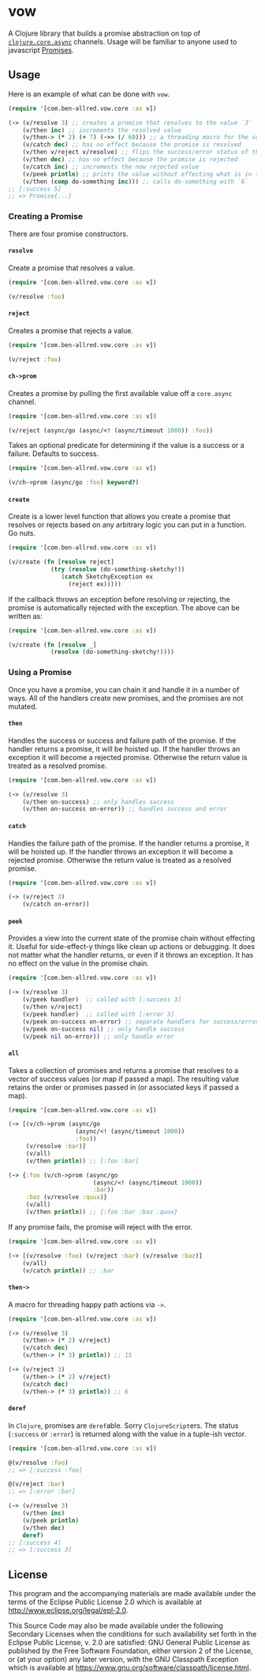 # vow

A Clojure library that builds a promise abstraction on top of [`clojure.core.async`](https://github.com/clojure/core.async)
channels. Usage will be familiar to anyone used to javascript [Promises](https://developer.mozilla.org/en-US/docs/Web/JavaScript/Guide/Using_promises).

## Usage

Here is an example of what can be done with `vow`.

```clojure
(require '[com.ben-allred.vow.core :as v])

(-> (v/resolve 3) ;; creates a promise that resolves to the value `3`
    (v/then inc) ;; increments the resolved value
    (v/then-> (* 2) (+ 7) (->> (/ 60))) ;; a threading macro for the success path
    (v/catch dec) ;; has no effect because the promise is resolved
    (v/then v/reject v/resolve) ;; flips the success/error status of the promise - just go with it
    (v/then dec) ;; has no effect because the promise is rejected
    (v/catch inc) ;; increments the now rejected value
    (v/peek println) ;; prints the value without effecting what is in the promise chain
    (v/then (comp do-something inc))) ;; calls do-something with `6`
;; [:success 5]
;; => Promise{...}
```

### Creating a Promise

There are four promise constructors.

#### `resolve`

Create a promise that resolves a value.

```clojure
(require '[com.ben-allred.vow.core :as v])

(v/resolve :foo)
```

#### `reject`

Creates a promise that rejects a value.     

```clojure
(require '[com.ben-allred.vow.core :as v])

(v/reject :foo)
```

#### `ch->prom`

Creates a promise by pulling the first available value off a `core.async` channel.

```clojure
(require '[com.ben-allred.vow.core :as v])

(v/reject (async/go (async/<! (async/timeout 1000)) :foo))
```

Takes an optional predicate for determining if the value is a success or a failure. Defaults to success.

```clojure
(require '[com.ben-allred.vow.core :as v])

(v/ch->prom (async/go :foo) keyword?)
```

#### `create`

Create is a lower level function that allows you create a promise that resolves or rejects based on any arbitrary
logic you can put in a function. Go nuts.

```clojure
(require '[com.ben-allred.vow.core :as v])

(v/create (fn [resolve reject]
            (try (resolve (do-something-sketchy!))
               (catch SketchyException ex
                 (reject ex)))))
```

If the callback throws an exception before resolving or rejecting, the promise is automatically rejected
with the exception. The above can be written as:

```clojure
(require '[com.ben-allred.vow.core :as v])

(v/create (fn [resolve _]
            (resolve (do-something-sketchy!))))
```

### Using a Promise

Once you have a promise, you can chain it and handle it in a number of ways. All of the handlers create new promises,
and the promises are not mutated.

#### `then`

Handles the success or success and failure path of the promise. If the handler returns a promise, it will be hoisted up.
If the handler throws an exception it will become a rejected promise. Otherwise the return value is treated as a resolved
promise.

```clojure
(require '[com.ben-allred.vow.core :as v])

(-> (v/resolve 3)
    (v/then on-success) ;; only handles success
    (v/then on-success on-error)) ;; handles success and error
```

#### `catch`

Handles the failure path of the promise. If the handler returns a promise, it will be hoisted up. If the handler throws
an exception it will become a rejected promise. Otherwise the return value is treated as a resolved promise.

```clojure
(require '[com.ben-allred.vow.core :as v])

(-> (v/reject 3)
    (v/catch on-error))
```

#### `peek`

Provides a view into the current state of the promise chain without effecting it. Useful for side-effect-y things like
clean up actions or debugging. It does not matter what the handler returns, or even if it throws an exception. It has
no effect on the value in the promise chain.

```clojure
(require '[com.ben-allred.vow.core :as v])

(-> (v/resolve 3)
    (v/peek handler)  ;; called with [:success 3]
    (v/then v/reject)
    (v/peek handler)  ;; called with [:error 3]
    (v/peek on-success on-error) ;; separate handlers for success/error (value is not wrapped in a tuple)
    (v/peek on-success nil) ;; only handle success
    (v/peek nil on-error)) ;; only handle error
```

#### `all`

Takes a collection of promises and returns a promise that resolves to a vector of success values (or map if passed a map).
The resulting value retains the order or promises passed in (or associated keys if passed a map).

```clojure
(require '[com.ben-allred.vow.core :as v])

(-> [(v/ch->prom (async/go
                   (async/<! (async/timeout 1000))
                   :foo))
     (v/resolve :bar)]
     (v/all)
     (v/then println)) ;; [:foo :bar]

(-> {:foo (v/ch->prom (async/go
                        (async/<! (async/timeout 1000))
                        :bar))
     :baz (v/resolve :quux)}
     (v/all)
     (v/then println)) ;; {:foo :bar :baz :quux}
```

If any promise fails, the promise will reject with the error.

```clojure
(require '[com.ben-allred.vow.core :as v])

(-> [(v/resolve :foo) (v/reject :bar) (v/resolve :baz)]
    (v/all)
    (v/catch println)) ;; :bar
```

#### `then->`

A macro for threading happy path actions via `->`.

```clojure
(require '[com.ben-allred.vow.core :as v])

(-> (v/resolve 3)
    (v/then-> (* 2) v/reject)
    (v/catch dec)
    (v/then-> (* 3) println)) ;; 15

(-> (v/reject 3)
    (v/then-> (* 2) v/reject)
    (v/catch dec)
    (v/then-> (* 3) println)) ;; 6
```
#### `deref`

In `Clojure`, promises are `deref`able. Sorry `ClojureScript`ers. The status (`:success` or `:error`) is returned along
with the value in a tuple-ish vector.

```clojure
(require '[com.ben-allred.vow.core :as v])

@(v/resolve :foo)
;; => [:success :foo]

@(v/reject :bar)
;; => [:error :bar]

(-> (v/resolve 3)
    (v/then inc)
    (v/peek println)
    (v/then dec)
    deref)
;; [:success 4]
;; => [:success 3]
```

## License

This program and the accompanying materials are made available under the
terms of the Eclipse Public License 2.0 which is available at
http://www.eclipse.org/legal/epl-2.0.

This Source Code may also be made available under the following Secondary
Licenses when the conditions for such availability set forth in the Eclipse
Public License, v. 2.0 are satisfied: GNU General Public License as published by
the Free Software Foundation, either version 2 of the License, or (at your
option) any later version, with the GNU Classpath Exception which is available
at https://www.gnu.org/software/classpath/license.html.
